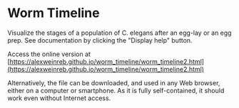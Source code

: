 # Worm Timeline

Visualize the stages of a population of C. elegans after an egg-lay or an egg prep. See documentation by clicking the "Display help" button.

Access the online version at [https://alexweinreb.github.io/worm_timeline/worm_timeline2.html](https://alexweinreb.github.io/worm_timeline/worm_timeline2.html)

Alternatively, the file can be downloaded, and used in any Web browser, either on a computer or smartphone. As it is fully self-contained, it should work even without Internet access.

